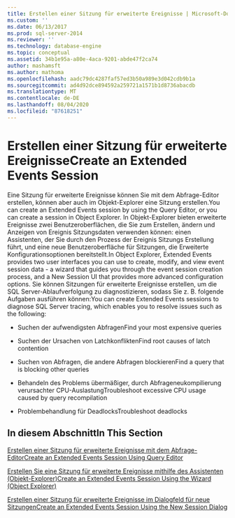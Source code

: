 ```yaml
---
title: Erstellen einer Sitzung für erweiterte Ereignisse | Microsoft-Dokumentation
ms.custom: ''
ms.date: 06/13/2017
ms.prod: sql-server-2014
ms.reviewer: ''
ms.technology: database-engine
ms.topic: conceptual
ms.assetid: 34b1e95a-a80e-4aca-9201-abde47f2ca74
author: mashamsft
ms.author: mathoma
ms.openlocfilehash: aadc79dc4287faf57ed3b50a989e3d042cdb9b1a
ms.sourcegitcommit: ad4d92dce894592a259721a1571b1d8736abacdb
ms.translationtype: MT
ms.contentlocale: de-DE
ms.lasthandoff: 08/04/2020
ms.locfileid: "87618251"
---
```

# <a name="create-an-extended-events-session"></a><span data-ttu-id="a0293-102">Erstellen einer Sitzung für erweiterte Ereignisse</span><span class="sxs-lookup"><span data-stu-id="a0293-102">Create an Extended Events Session</span></span>
  <span data-ttu-id="a0293-103">Eine Sitzung für erweiterte Ereignisse können Sie mit dem Abfrage-Editor erstellen, können aber auch im Objekt-Explorer eine Sitzung erstellen.</span><span class="sxs-lookup"><span data-stu-id="a0293-103">You can create an Extended Events session by using the Query Editor, or you can create a session in Object Explorer.</span></span> <span data-ttu-id="a0293-104">In Objekt-Explorer bieten erweiterte Ereignisse zwei Benutzeroberflächen, die Sie zum Erstellen, ändern und Anzeigen von Ereignis Sitzungsdaten verwenden können: einen Assistenten, der Sie durch den Prozess der Ereignis Sitzungs Erstellung führt, und eine neue Benutzeroberfläche für Sitzungen, die Erweiterte Konfigurationsoptionen bereitstellt.</span><span class="sxs-lookup"><span data-stu-id="a0293-104">In Object Explorer, Extended Events provides two user interfaces you can use to create, modify, and view event session data - a wizard that guides you through the event session creation process, and a New Session UI that provides more advanced configuration options.</span></span> <span data-ttu-id="a0293-105">Sie können Sitzungen für erweiterte Ereignisse erstellen, um die SQL Server-Ablaufverfolgung zu diagnostizieren, sodass Sie z. B. folgende Aufgaben ausführen können:</span><span class="sxs-lookup"><span data-stu-id="a0293-105">You can create Extended Events sessions to diagnose SQL Server tracing, which enables you to resolve issues such as the following:</span></span>  
  
-   <span data-ttu-id="a0293-106">Suchen der aufwendigsten Abfragen</span><span class="sxs-lookup"><span data-stu-id="a0293-106">Find your most expensive queries</span></span>  
  
-   <span data-ttu-id="a0293-107">Suchen der Ursachen von Latchkonflikten</span><span class="sxs-lookup"><span data-stu-id="a0293-107">Find root causes of latch contention</span></span>  
  
-   <span data-ttu-id="a0293-108">Suchen von Abfragen, die andere Abfragen blockieren</span><span class="sxs-lookup"><span data-stu-id="a0293-108">Find a query that is blocking other queries</span></span>  
  
-   <span data-ttu-id="a0293-109">Behandeln des Problems übermäßiger, durch Abfrageneukompilierung verursachter CPU-Auslastung</span><span class="sxs-lookup"><span data-stu-id="a0293-109">Troubleshoot excessive CPU usage caused by query recompilation</span></span>  
  
-   <span data-ttu-id="a0293-110">Problembehandlung für Deadlocks</span><span class="sxs-lookup"><span data-stu-id="a0293-110">Troubleshoot deadlocks</span></span>  
  
## <a name="in-this-section"></a><span data-ttu-id="a0293-111">In diesem Abschnitt</span><span class="sxs-lookup"><span data-stu-id="a0293-111">In This Section</span></span>  
 [<span data-ttu-id="a0293-112">Erstellen einer Sitzung für erweiterte Ereignisse mit dem Abfrage-Editor</span><span class="sxs-lookup"><span data-stu-id="a0293-112">Create an Extended Events Session Using Query Editor</span></span>](../../2014/database-engine/create-an-extended-events-session-using-query-editor.md)  
  
 [<span data-ttu-id="a0293-113">Erstellen Sie eine Sitzung für erweiterte Ereignisse mithilfe des Assistenten &#40;Objekt-Explorer&#41;</span><span class="sxs-lookup"><span data-stu-id="a0293-113">Create an Extended Events Session Using the Wizard &#40;Object Explorer&#41;</span></span>](../ssms/object/object-explorer.md)  
  
 [<span data-ttu-id="a0293-114">Erstellen einer Sitzung für erweiterte Ereignisse im Dialogfeld für neue Sitzungen</span><span class="sxs-lookup"><span data-stu-id="a0293-114">Create an Extended Events Session Using the New Session Dialog</span></span>](../../2014/database-engine/create-an-extended-events-session-using-the-new-session-dialog.md)  
  
  
